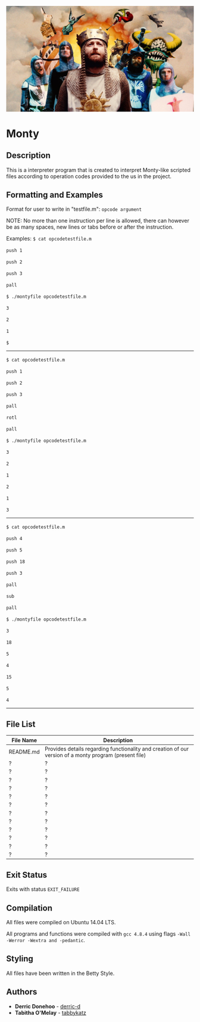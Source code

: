 ![on second thought, let's not go to camelot](https://github.com/tabbykatz/monty/blob/master/monty.jpg) <br>
# **Monty**


## Description
This is a interpreter program that is created to interpret Monty-like scripted files according to operation codes provided to the us in the project. 

## Formatting and Examples

Format for user to write in "testfile.m":
`opcode argument`

NOTE: No more than one instruction per line is allowed, there can however be as many spaces, new lines or tabs before or after the instruction.

Examples:
`$ cat opcodetestfile.m`

`push 1`

`push 2`

`push 3`

`pall`

`$ ./montyfile opcodetestfile.m`

`3`

`2`

`1`

`$`

---

`$ cat opcodetestfile.m`

`push 1`

`push 2`

`push 3`

`pall`

`rotl`

`pall`

`$ ./montyfile opcodetestfile.m`

`3`

`2`

`1`

`2`

`1`

`3`

---

`$ cat opcodetestfile.m`

`push 4`

`push 5`

`push 18`

`push 3`

`pall`

`sub`

`pall`

`$ ./montyfile opcodetestfile.m`

`3`

`18`

`5`

`4`

`15`

`5`

`4`

---
## File List

| File Name | Description |
| --- | --- |
| README.md | Provides details regarding functionality and creation of our version of a monty program (present file) |
| ? | ? |
| ? | ? |
| ? | ? |
| ? | ? |
| ? | ? |
| ? | ? | ? |
| ? | ? |
| ? | ? |
| ? | ? |
| ? | ?|
| ? | ? |
| ?| ? |

## Exit Status
Exits with status `EXIT_FAILURE`

## Compilation
All files were compiled on Ubuntu 14.04 LTS.

All programs and functions were compiled with `gcc 4.8.4` using flags `-Wall -Werror -Wextra and -pedantic`.

## Styling
All files have been written in the Betty Style.

## Authors
* **Derric Donehoo** - [derric-d](https://github.com/derric-d)
* **Tabitha O'Melay** - [tabbykatz](https://github.com/tabbykatz)
